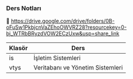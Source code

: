 ### Ders Notları

:link:  https://drive.google.com/drive/folders/0B-oFuSw1PkbjcnVaZEhoOWVRZ28?resourcekey=0-bj_WTRbBRyzdVOW2ECzUxw&usp=share_link

| Klasör  | Ders                             |
|---------|----------------------------------|
|  is     | İşletim Sistemleri               |
|  vtys   | Veritabanı ve Yönetim Sistemleri |

